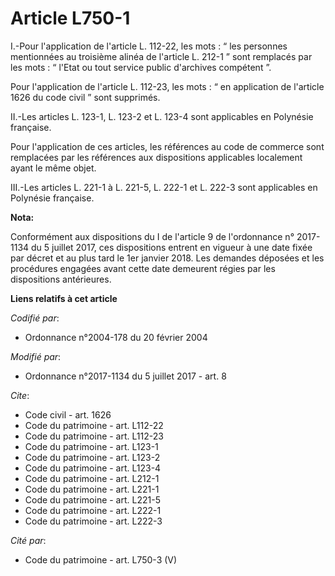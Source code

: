 # Article L750-1

I.-Pour l'application de l'article L. 112-22, les mots : “ les personnes mentionnées au troisième alinéa de l'article L.
212-1 ” sont remplacés par les mots : “ l'Etat ou tout service public d'archives compétent ”. 

Pour l'application de l'article L. 112-23, les mots : “ en application de l'article 1626 du code civil ” sont supprimés. 

II.-Les articles L. 123-1, L. 123-2 et L. 123-4 sont applicables en Polynésie française. 

Pour l'application de ces articles, les références au code de commerce sont remplacées par les références aux dispositions
applicables localement ayant le même objet. 

III.-Les articles L. 221-1 à L. 221-5, L. 222-1 et L. 222-3 sont applicables en Polynésie française.

**Nota:**

Conformément aux dispositions du I de l'article 9 de l'ordonnance n° 2017-1134 du 5 juillet 2017, ces dispositions entrent en
vigueur à une date fixée par décret et au plus tard le 1er janvier 2018. Les demandes déposées et les procédures engagées
avant cette date demeurent régies par les dispositions antérieures.

**Liens relatifs à cet article**

_Codifié par_:

  - Ordonnance n°2004-178 du 20 février 2004

_Modifié par_:

  - Ordonnance n°2017-1134 du 5 juillet 2017 - art. 8

_Cite_:

  - Code civil - art. 1626
  - Code du patrimoine - art. L112-22
  - Code du patrimoine - art. L112-23
  - Code du patrimoine - art. L123-1
  - Code du patrimoine - art. L123-2
  - Code du patrimoine - art. L123-4
  - Code du patrimoine - art. L212-1
  - Code du patrimoine - art. L221-1
  - Code du patrimoine - art. L221-5
  - Code du patrimoine - art. L222-1
  - Code du patrimoine - art. L222-3

_Cité par_:

  - Code du patrimoine - art. L750-3 (V)

